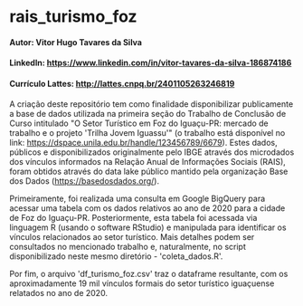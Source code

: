 # rais_turismo_foz
#### Autor: Vitor Hugo Tavares da Silva
#### LinkedIn: https://www.linkedin.com/in/vitor-tavares-da-silva-186874186
#### Currículo Lattes: http://lattes.cnpq.br/2401105263246819

A criação deste repositório tem como finalidade disponibilizar publicamente a base de dados utilizada na primeira seção do Trabalho de Conclusão de Curso intitulado "O Setor Turístico em Foz do Iguaçu-PR: mercado de trabalho e o projeto 'Trilha Jovem Iguassu'" (o trabalho está disponível no link: https://dspace.unila.edu.br/handle/123456789/6679). Estes dados, públicos e disponibilizados originalmente pelo IBGE através dos microdados dos vínculos informados na Relação Anual de Informações Sociais (RAIS), foram obtidos através do data lake público mantido pela organização Base dos Dados (https://basedosdados.org/). 

Primeiramente, foi realizada uma consulta em Google BigQuery para acessar uma tabela com os dados relativos ao ano de 2020 para a cidade de Foz do Iguaçu-PR. Posteriormente, esta tabela foi acessada via linguagem R (usando o software RStudio) e manipulada para identificar os vínculos relacionados ao setor turístico. Mais detalhes podem ser consultados no mencionado trabalho e, naturalmente, no script disponibilizado neste mesmo diretório - 'coleta_dados.R'.

Por fim, o arquivo 'df_turismo_foz.csv' traz o dataframe resultante, com os aproximadamente 19 mil vínculos formais do setor turístico iguaçuense relatados no ano de 2020.

